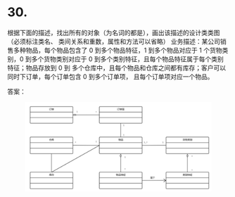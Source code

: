 # 30.

根据下面的描述，找出所有的对象（为名词的都是），画出该描述的设计类类图（必须标注类名、 类间关系和重数，属性和方法可以省略） 业务描述：某公司销售多种物品，每个物品包含了 0 到多个物品特征，1 到多个物品对应于 1 个货物类 别，0 到多个货物类别对应于 0 到多个类别特征，且每个物品特征属于每个类别特征；物品存放到 0 到 多个仓库中，且每个物品和仓库之间都有库存；客户可以同时下订单，每个订单包含 0 到多个订单项， 且每个订单项对应一个物品。



答案：

<figure><img src="../.gitbook/assets/image (39).png" alt=""><figcaption></figcaption></figure>
